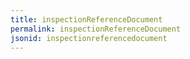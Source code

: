 ```yaml
---
title: inspectionReferenceDocument
permalink: inspectionReferenceDocument
jsonid: inspectionreferencedocument
---
```

